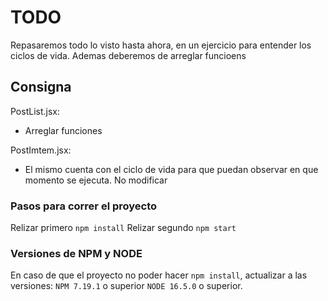 # TODO

Repasaremos todo lo visto hasta ahora, en un ejercicio para entender los ciclos de vida.
Ademas deberemos de arreglar funcioens

## Consigna
PostList.jsx:
- Arreglar funciones

PostImtem.jsx:
- El mismo cuenta con el ciclo de vida para que puedan observar en que momento se ejecuta. No modificar



### Pasos para correr el proyecto

Relizar primero `npm install`
Relizar segundo `npm start`

### Versiones de NPM y NODE
En caso de que el proyecto no poder hacer `npm install`, actualizar a las versiones:
`NPM 7.19.1` o superior
`NODE 16.5.0` o superior.
